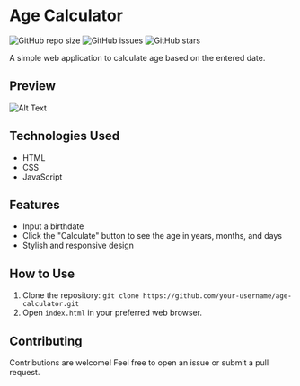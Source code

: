 # Age Calculator

![GitHub repo size](https://img.shields.io/github/repo-size/Jamalsalim-js12/age-calculator)
![GitHub issues](https://img.shields.io/github/issues/Jamalsalim-js12/age-calculator)
![GitHub stars](https://img.shields.io/github/stars/Jamalsalim-js12/age-calculator)

A simple web application to calculate age based on the entered date.

## Preview

![Alt Text](https://github.com/jamalsalim-js12/Age-Calculator/blob/main/images/Age%20Calculator.png)

## Technologies Used

- HTML
- CSS
- JavaScript

## Features

- Input a birthdate
- Click the "Calculate" button to see the age in years, months, and days
- Stylish and responsive design

## How to Use

1. Clone the repository: `git clone https://github.com/your-username/age-calculator.git`
2. Open `index.html` in your preferred web browser.

## Contributing

Contributions are welcome! Feel free to open an issue or submit a pull request.
